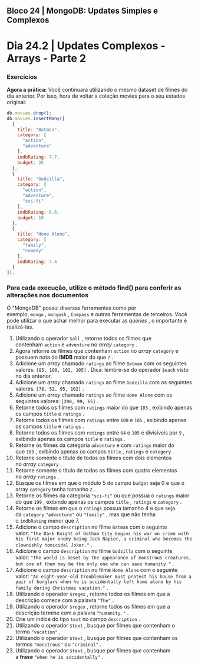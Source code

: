 ## Bloco 24 | MongoDB: Updates Simples e Complexos
# Dia 24.2 | Updates Complexos - Arrays - Parte 2

### Exercícios

**Agora a prática:**
Você continuará utilizando o mesmo dataset de filmes do dia anterior. Por isso, hora de voltar a coleção movies para o seu estados original:
```jsx
db.movies.drop();
db.movies.insertMany([
  {
    title: "Batman",
    category: [
      "action",
      "adventure"
    ],
    imdbRating: 7.7,
    budget: 35
  },
  {
    title: "Godzilla",
    category: [
      "action",
      "adventure",
      "sci-fi"
    ],
    imdbRating: 6.6,
    budget: 10
  },
  {
    title: "Home Alone",
    category: [
      "family",
      "comedy"
    ],
    imdbRating: 7.4
  }
]);
```
### **Para cada execução, utilize o método find() para conferir as alterações nos documentos**

O "MongoDB" possui diversas ferramentas como por exemplo, `mongo` , `mongosh` , `Compass` e outras ferramentas de terceiros. Você pode utilizar o que achar melhor para executar as *queries* , o importante é realizá-las.

1. Utilizando o operador `$all` , retorne todos os filmes que contenham `action` e `adventure` no *array* `category` .
2. Agora retorne os filmes que contenham `action` no *array* `category` e possuem nota do **IMDB** maior do que `7` .
3. Adicione um *array* chamado `ratings` ao filme `Batman` com os seguintes valores: `[85, 100, 102, 105]` . Dica: lembre-se do operador `$each` visto no dia anterior.
4. Adicione um *array* chamado `ratings` ao filme `Godzilla` com os seguintes valores: `[78, 52, 95, 102]` .
5. Adicione um *array* chamado `ratings` ao filme `Home Alone` com os seguintes valores: `[200, 99, 65]` .
6. Retorne todos os filmes com `ratings` maior do que `103` , exibindo apenas os campos `title` e `ratings` .
7. Retorne todos os filmes com `ratings` entre `100` e `105` , exibindo apenas os campos `title` e `ratings` .
8. Retorne todos os filmes com `ratings` entre `64` e `105` e divisíveis por `9` , exibindo apenas os campos `title` e `ratings` .
9. Retorne os filmes da categoria `adventure` e com `ratings` maior do que `103` , exibindo apenas os campos `title` , `ratings` e `category` .
10. Retorne somente o título de todos os filmes com dois elementos no *array* `category` .
11. Retorne somente o título de todos os filmes com quatro elementos no *array* `ratings` .
12. Busque os filmes em que o módulo 5 do campo `budget` seja 0 e que o array `category` tenha tamanho `2` .
13. Retorne os filmes da categoria `"sci-fi"` ou que possua o `ratings` maior do que `199` , exibindo apenas os campos `title` , `ratings` e `category` .
14. Retorne os filmes em que o `ratings` possua tamanho 4 e que seja da `category` `"adventure"` ou `"family"` , mas que não tenha o `imdbRating` menor que 7.
15. Adicione o campo `description` no filme `Batman` com o seguinte valor: `"The Dark Knight of Gotham City begins his war on crime with his first major enemy being Jack Napier, a criminal who becomes the clownishly homicidal Joker."` .
16. Adicione o campo `description` no filme `Godzilla` com o seguinte valor: `"The world is beset by the appearance of monstrous creatures, but one of them may be the only one who can save humanity."` .
17. Adicione o campo `description` no filme `Home Alone` com o seguinte valor: `"An eight-year-old troublemaker must protect his house from a pair of burglars when he is accidentally left home alone by his family during Christmas vacation."` .
18. Utilizando o operador `$regex` , retorne todos os filmes em que a descrição comece com a palavra `"The"` .
19. Utilizando o operador `$regex` , retorne todos os filmes em que a descrição termine com a palavra `"humanity."` .
20. Crie um índice do tipo `text` no campo `description` .
21. Utilizando o operador `$text` , busque por filmes que contenham o termo `"vacation"` .
22. Utilizando o operador `$text` , busque por filmes que contenham os termos `"monstrous"` ou `"criminal"` .
23. Utilizando o operador `$text` , busque por filmes que contenham a **frase** `"when he is accidentally"` .